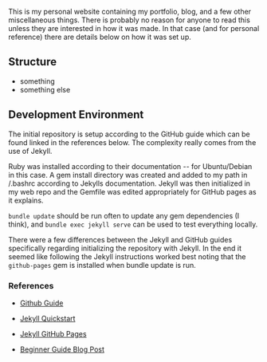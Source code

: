 This is my personal website containing my portfolio, blog, and a few other miscellaneous things. There is probably no reason for anyone to read this unless they are interested in how it was made. In that case (and for personal reference) there are details below on how it was set up.

## Structure
- something
- something else

## Development Environment
The initial repository is setup according to the GitHub guide which can be found linked in the references below. The complexity really comes from the use of Jekyll.

Ruby was installed according to their documentation -- for Ubuntu/Debian in this case. A gem install directory was created and added to my path in /.bashrc according to Jekylls documentation. Jekyll was then initialized in my web repo and the Gemfile was edited appropriately for GitHub pages as it explains.

`bundle update` should be run often to update any gem dependencies (I think), and `bundle exec jekyll serve` can be used to test everything locally.

There were a few differences between the Jekyll and GitHub guides specifically regarding initializing the repository with Jekyll. In the end it seemed like following the Jekyll instructions worked best noting that the `github-pages` gem is installed when bundle update is run.

### References
* [Github Guide](https://help.github.com/en/github/working-with-github-pages)

* [Jekyll Quickstart](https://jekyllrb.com/docs/)

* [Jekyll GitHub Pages](https://jekyllrb.com/docs/github-pages/)

* [Beginner Guide Blog Post](http://jmcglone.com/guides/github-pages/)

